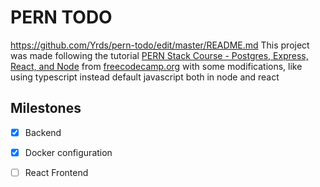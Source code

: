 # PERN TODO

https://github.com/Yrds/pern-todo/edit/master/README.md
This project was made following the tutorial [PERN Stack Course - Postgres, Express, React, and Node](https://www.youtube.com/watch?v=ldYcgPKEZC8) from [freecodecamp.org](freecodecamp.org) with some modifications, like using typescript instead default javascript both in node and react

## Milestones

- [x] Backend
- [x] Docker configuration
- [ ] React Frontend





